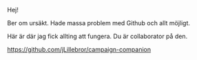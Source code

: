 Hej!

Ber om ursäkt. Hade massa problem med Github och allt möjligt.

Här är där jag fick allting att fungera. Du är collaborator på den.

https://github.com/jLillebror/campaign-companion
